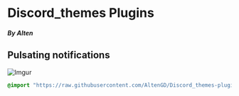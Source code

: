 # Discord_themes  Plugins
##### By Alten

## Pulsating notifications

![Imgur](https://i.imgur.com/dm1C4d9.gif)

```css
@import "https://raw.githubusercontent.com/AltenGD/Discord_themes-plugins/master/Plugins/NotifPulse.css";
```
